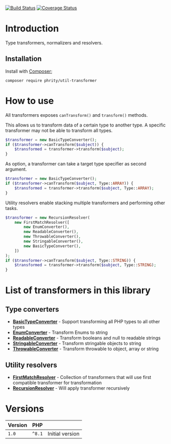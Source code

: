 [![Build Status](https://github.com/sirn-se/phrity-util-transformer/actions/workflows/acceptance.yml/badge.svg)](https://github.com/sirn-se/phrity-util-transformer/actions)
[![Coverage Status](https://coveralls.io/repos/github/sirn-se/phrity-util-transformer/badge.svg?branch=main)](https://coveralls.io/github/sirn-se/phrity-util-transformer?branch=main)

# Introduction

Type transformers, normalizers and resolvers.

## Installation

Install with [Composer](https://getcomposer.org/);
```
composer require phrity/util-transformer
```

# How to use

All transformers exposes `canTransform()` and `transform()` methods.

This allows us to transform data of a certain type to another type.
A specific transformer may not be able to transform all types.

```php
$transformer = new BasicTypeConverter();
if ($transformer->canTransform($subject)) {
    $transformed = transformer->transform($subject);
}
```

As option, a transformer can take a target type specifier as second argument.

```php
$transformer = new BasicTypeConverter();
if ($transformer->canTransform($subject, Type::ARRAY)) {
    $transformed = transformer->transform($subject, Type::ARRAY);
}
```

Utility resolvers enable stacking multiple transformers and performing other tasks.

```php
$transformer = new RecursionResolver(
    new FirstMatchResolver([
        new EnumConverter(),
        new ReadableConverter(),
        new ThrowableConverter(),
        new StringableConverter(),
        new BasicTypeConverter(),
    ])
);
if ($transformer->canTransform($subject, Type::STRING)) {
    $transformed = transformer->transform($subject, Type::STRING);
}
```

# List of transformers in this library

## Type converters

- **[BasicTypeConverter](docs/converters/BasicType.md)** - Support transforming all PHP types to all other types
- **[EnumConverter](docs/converters/Enum.md)** - Transform Enums to string
- **[ReadableConverter](docs/converters/Readable.md)** - Transform booleans and null to readable strings
- **[StringableConverter](docs/converters/Stringable.md)** - Transform stringable objects to string
- **[ThrowableConverter](docs/converters/Throwable.md)** - Transform throwable to object, array or string

## Utility resolvers

- **[FirstMatchResolver](docs/resolvers/FirstMatch.md)** - Collection of transformers that will use first compatible transformer for transformation
- **[RecursionResolver](docs/resolvers/Recursion.md)** - Will apply transformer recursively

# Versions

| Version | PHP | |
| --- | --- | --- |
| `1.0` | `^8.1` | Initial version |



